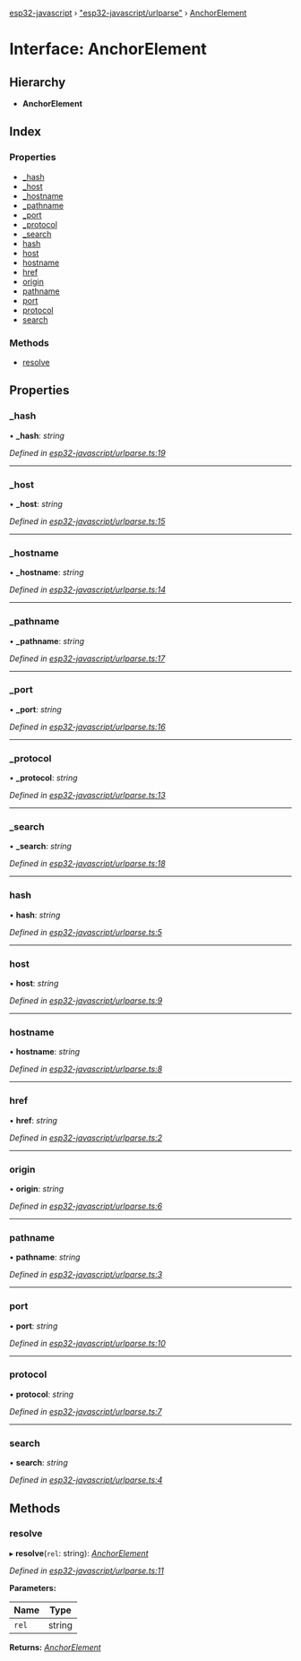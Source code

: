 [esp32-javascript](../README.md) › ["esp32-javascript/urlparse"](../modules/_esp32_javascript_urlparse_.md) › [AnchorElement](_esp32_javascript_urlparse_.anchorelement.md)

# Interface: AnchorElement

## Hierarchy

* **AnchorElement**

## Index

### Properties

* [_hash](_esp32_javascript_urlparse_.anchorelement.md#_hash)
* [_host](_esp32_javascript_urlparse_.anchorelement.md#_host)
* [_hostname](_esp32_javascript_urlparse_.anchorelement.md#_hostname)
* [_pathname](_esp32_javascript_urlparse_.anchorelement.md#_pathname)
* [_port](_esp32_javascript_urlparse_.anchorelement.md#_port)
* [_protocol](_esp32_javascript_urlparse_.anchorelement.md#_protocol)
* [_search](_esp32_javascript_urlparse_.anchorelement.md#_search)
* [hash](_esp32_javascript_urlparse_.anchorelement.md#hash)
* [host](_esp32_javascript_urlparse_.anchorelement.md#host)
* [hostname](_esp32_javascript_urlparse_.anchorelement.md#hostname)
* [href](_esp32_javascript_urlparse_.anchorelement.md#href)
* [origin](_esp32_javascript_urlparse_.anchorelement.md#origin)
* [pathname](_esp32_javascript_urlparse_.anchorelement.md#pathname)
* [port](_esp32_javascript_urlparse_.anchorelement.md#port)
* [protocol](_esp32_javascript_urlparse_.anchorelement.md#protocol)
* [search](_esp32_javascript_urlparse_.anchorelement.md#search)

### Methods

* [resolve](_esp32_javascript_urlparse_.anchorelement.md#resolve)

## Properties

###  _hash

• **_hash**: *string*

*Defined in [esp32-javascript/urlparse.ts:19](https://github.com/marcelkottmann/esp32-javascript/blob/79968c6/components/esp32-javascript/urlparse.ts#L19)*

___

###  _host

• **_host**: *string*

*Defined in [esp32-javascript/urlparse.ts:15](https://github.com/marcelkottmann/esp32-javascript/blob/79968c6/components/esp32-javascript/urlparse.ts#L15)*

___

###  _hostname

• **_hostname**: *string*

*Defined in [esp32-javascript/urlparse.ts:14](https://github.com/marcelkottmann/esp32-javascript/blob/79968c6/components/esp32-javascript/urlparse.ts#L14)*

___

###  _pathname

• **_pathname**: *string*

*Defined in [esp32-javascript/urlparse.ts:17](https://github.com/marcelkottmann/esp32-javascript/blob/79968c6/components/esp32-javascript/urlparse.ts#L17)*

___

###  _port

• **_port**: *string*

*Defined in [esp32-javascript/urlparse.ts:16](https://github.com/marcelkottmann/esp32-javascript/blob/79968c6/components/esp32-javascript/urlparse.ts#L16)*

___

###  _protocol

• **_protocol**: *string*

*Defined in [esp32-javascript/urlparse.ts:13](https://github.com/marcelkottmann/esp32-javascript/blob/79968c6/components/esp32-javascript/urlparse.ts#L13)*

___

###  _search

• **_search**: *string*

*Defined in [esp32-javascript/urlparse.ts:18](https://github.com/marcelkottmann/esp32-javascript/blob/79968c6/components/esp32-javascript/urlparse.ts#L18)*

___

###  hash

• **hash**: *string*

*Defined in [esp32-javascript/urlparse.ts:5](https://github.com/marcelkottmann/esp32-javascript/blob/79968c6/components/esp32-javascript/urlparse.ts#L5)*

___

###  host

• **host**: *string*

*Defined in [esp32-javascript/urlparse.ts:9](https://github.com/marcelkottmann/esp32-javascript/blob/79968c6/components/esp32-javascript/urlparse.ts#L9)*

___

###  hostname

• **hostname**: *string*

*Defined in [esp32-javascript/urlparse.ts:8](https://github.com/marcelkottmann/esp32-javascript/blob/79968c6/components/esp32-javascript/urlparse.ts#L8)*

___

###  href

• **href**: *string*

*Defined in [esp32-javascript/urlparse.ts:2](https://github.com/marcelkottmann/esp32-javascript/blob/79968c6/components/esp32-javascript/urlparse.ts#L2)*

___

###  origin

• **origin**: *string*

*Defined in [esp32-javascript/urlparse.ts:6](https://github.com/marcelkottmann/esp32-javascript/blob/79968c6/components/esp32-javascript/urlparse.ts#L6)*

___

###  pathname

• **pathname**: *string*

*Defined in [esp32-javascript/urlparse.ts:3](https://github.com/marcelkottmann/esp32-javascript/blob/79968c6/components/esp32-javascript/urlparse.ts#L3)*

___

###  port

• **port**: *string*

*Defined in [esp32-javascript/urlparse.ts:10](https://github.com/marcelkottmann/esp32-javascript/blob/79968c6/components/esp32-javascript/urlparse.ts#L10)*

___

###  protocol

• **protocol**: *string*

*Defined in [esp32-javascript/urlparse.ts:7](https://github.com/marcelkottmann/esp32-javascript/blob/79968c6/components/esp32-javascript/urlparse.ts#L7)*

___

###  search

• **search**: *string*

*Defined in [esp32-javascript/urlparse.ts:4](https://github.com/marcelkottmann/esp32-javascript/blob/79968c6/components/esp32-javascript/urlparse.ts#L4)*

## Methods

###  resolve

▸ **resolve**(`rel`: string): *[AnchorElement](_esp32_javascript_urlparse_.anchorelement.md)*

*Defined in [esp32-javascript/urlparse.ts:11](https://github.com/marcelkottmann/esp32-javascript/blob/79968c6/components/esp32-javascript/urlparse.ts#L11)*

**Parameters:**

Name | Type |
------ | ------ |
`rel` | string |

**Returns:** *[AnchorElement](_esp32_javascript_urlparse_.anchorelement.md)*
